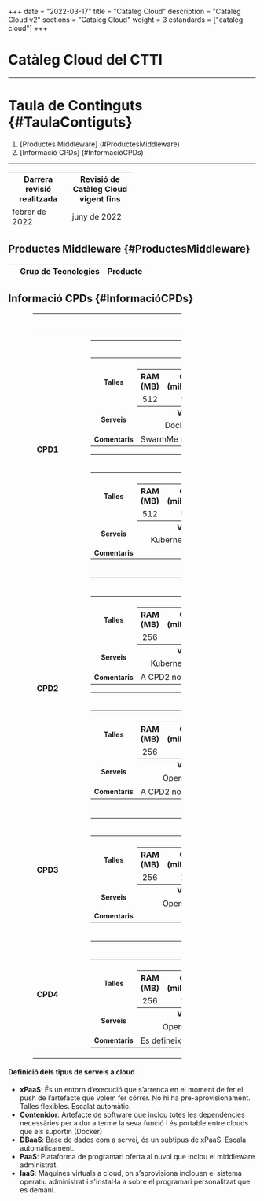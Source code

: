 +++
date        = "2022-03-17"
title       = "Catàleg Cloud"
description = "Catàleg Cloud v2"
sections    = "Cataleg Cloud"
weight	    = 3
estandards =  ["cataleg cloud"]
+++

# Catàleg Cloud del CTTI
<link rel="stylesheet" type="text/css" href="https://cdn.datatables.net/1.10.18/css/jquery.dataTables.min.css">
<link rel="stylesheet" type="text/css" href="https://cdn.datatables.net/responsive/2.2.2/css/responsive.dataTables.min.css">
<link rel="stylesheet" type="text/css" href="https://canigo.ctti.gencat.cat/drafts/catalegCloud/tableStyle.css">
<script type="text/javascript" language="javascript" src="https://code.jquery.com/jquery-3.3.1.js"></script>
<script type="text/javascript" language="javascript" src="https://cdn.datatables.net/1.10.18/js/jquery.dataTables.min.js"></script>
<script type="text/javascript" language="javascript" src="https://cdn.datatables.net/responsive/2.2.2/js/dataTables.responsive.min.js"></script>

---

# **Taula de Continguts** {#TaulaContiguts}

1. [Productes Middleware] (#ProductesMiddleware)
2. [Informació CPDs] (#InformacióCPDs)

---

<table id="Revisio" class="display" style="width:50%" align="center">
    <thead>
        <tr>
            <th>Darrera revisió realitzada</th>
            <th>Revisió de Catàleg Cloud vigent fins</th>
        </tr>
        <tr>
            <td>febrer de 2022 </td>
            <td>juny de 2022</td>
        </tr>
    </thead>
</table>

## **Productes Middleware** {#ProductesMiddleware}

<table id="catalegCloud" class="display" style="width:100%">
    <thead>
        <tr style="vertical-align: middle; font-size: 16px">
            <th></th>
            <th>Grup de Tecnologies</th>
            <th>Producte</th>
        </tr>
    </thead>
</table>

<script>
// Funció que dona format a la taula interna del Full de Ruta de CPD
function formatCPD(d) {
    // `d` is the original data object for the row
    return '<table cellpadding="7" cellspacing="1" style="padding-left:50px;border-collapse:collapse;width:100%">'+
        '<tr>'+
            '<th colspan="7" style="font-size: 16px;"><strong>CLOUD PRIVAT</strong></th>'+
        '</tr>'+
        '<tr>'+
            '<th width="16%" style="font-size: 14px;">CPD</th>'+
            '<th colspan="2" width="21%" style="font-size: 14px;"><div align="center">CPD1</div></th>'+
            '<th colspan="2" width="21%" style="font-size: 14px;"><div align="center">CPD2</div></th>'+
            '<th width="21%" style="font-size: 14px;"><div align="center">CPD3</div></th>'+
            '<th width="21%" style="font-size: 14px;"><div align="center">CPD4</div></th>'+
        '</tr>'+
        '<tr>'+
            '<th style="font-size: 14px;">Plataforma</th>'+
            '<td align="center"><a href="#CPD1Swarm"><img src="../catalegCloud/swarm.png" width="24" alt="Swarm"></a></td>'+
            '<td align="center"><a href="#CPD1KuberMe"><img src="../catalegCloud/kubernetes.png" width="24" alt="Kubernetes"></a></td>'+
            '<td align="center"><a href="#CPD2KuberMe"><img src="../catalegCloud/kubernetes.png" width="24" alt="Kubernetes"></a></td>'+
            '<td align="center"><a href="#CPD2Openshift"><img src="../catalegCloud/openShift.png" width="24" alt="Openshift"></a></td>'+
            '<td align="center"><a href="#CPD3Openshift"><img src="../catalegCloud/openShift.png" width="24" alt="Openshift"></a></td>'+
            '<td align="center"><a href="#CPD4Openshift"><img src="../catalegCloud/openShift.png" width="24"></a></td>'+
        '</tr>'+
        '<tr>'+
            '<th style="border: 1px solid rgb(165, 165, 165); font-size: 14px;">Model de Servei</th>'+
            '<td align="center">'+d.cpd1swarm+'</td>'+
            '<td align="center">'+d.cpd1kubernetes+'</td>'+
            '<td align="center">'+d.cpd2kubernetes+'</td>'+
            '<td align="center">'+d.cpd2openshift+'</td>'+
            '<td align="center">'+d.cpd3openshift+'</td>'+
            '<td align="center">'+d.cpd4openshift+'</td>'+
        '</tr>'+      
	    '<tr>'+
            '<th style="font-size: 14px;">Imatges del Catàleg Cloud</th>'+
            '<td colspan="7">'+d.imatgescatalegcloud+'</td>'+
        '</tr>'+
        '<tr>'+
            '<th style="font-size: 14px;">Observacions:</th>'+
            '<td colspan="7">'+d.observacions+'</td>'+
        '</tr>'+
        '</table>'+
        '<table cellpadding="7" cellspacing="1" style="padding-left:50px;border-collapse:collapse;width:100%">'+
        '<tr>'+
            '<th colspan="5" style="font-size: 16px;"><strong>CLOUD PÚBLIC</strong></th>'+
        '</tr>'+
        '<tr>'+
            '<th width="16%" style="font-size: 14px;">Plataforma</th>'+
            '<th width="21%" style="font-size: 14px;"><div align="center">Compose</div></th>'+
            '<th width="21%" style="font-size: 14px;"><div align="center">IBM Cloud</div></th>'+
            '<th width="21%" style="font-size: 14px;"><div align="center">Azure</div></th>'+
            '<th width="21%" style="font-size: 14px;"><div align="center">AWS</div></th>'+
        '</tr>'+
        '<tr>'+
            '<th style="border: 1px solid rgb(165, 165, 165); font-size: 14px;">Model de Servei</th>'+
            '<td style="border: 1px solid rgb(165, 165, 165);">'+d.compose+'</td>'+
            '<td style="border: 1px solid rgb(165, 165, 165);">'+d.ibmcloud+'</td>'+ 
            '<td style="border: 1px solid rgb(165, 165, 165);">'+d.azuregestionat+'</td>'+
            '<td style="border: 1px solid rgb(165, 165, 165);">'+d.aws+'</td>'+
        '</tr>'+        
    '</table>';
}
$(document).ready(function() {
    var taulaCatalegCloud = $('#catalegCloud').DataTable( {
    "columnDefs": [
        { "width": "10%", "targets": 0 }
    ],
    "paging": false,
	"info" : false,
	"ordering": false,
	"responsive": {
            details: false
    	},
    	"language":{
	        	"search" : "<strong>Cerca:</strong> ",
		        "infoEmpty": "No hi ha registres",
	        	"zeroRecords": "No s'han trobat registres"
        },
        "ajax": "../catalegCloud/catalegCloud.json",
        "columns": [
            {   "className":      'details-control',
                "orderable":      false,
                "data":           null,
                "defaultContent": '',
	            "width": "10%" },
            {   "data": "categoria",
	            "width": "45%" },
            {   "data": "producte", 
	            "className":      'intern',
	            "width": "45%" },          
        ],
        "order": [[1, 'asc']],
           "initComplete": function () {
            this.api().columns().every( function (col_index) {
                var column = this;
                if (col_index !==1 && col_index !==2){
	                	$("<p>&nbsp;</p>").appendTo($(column.header()));
	                	return;
                }
                var select = $('<select><option value=""></option></select>')
                    .appendTo( $(column.header()) )
                    .on( 'change', function () {
                        var val = $.fn.dataTable.util.escapeRegex(
                            $(this).val()
                        ); 
                        column
                            .search( val ? '^'+val+'$' : '', true, false )
                            .draw();
                    } ); 
                column.data().unique().sort().each( function ( d, j ) {
                    select.append( '<option value="'+d+'">'+d+'</option>' )
                } );
            } );
        }
    });
     // Add event listener for opening and closing details
    $('#catalegCloud tbody').on('click', 'td.details-control', function () {
        var tr = $(this).closest('tr');
        var row = taulaCatalegCloud.row( tr );
        if ( row.child.isShown() ) {
            // This row is already open - close it
            row.child.hide();
            tr.removeClass('shown');
        }
        else {
            // Open this row
            row.child( formatCPD(row.data()) ).show();
            tr.addClass('shown');
        }
    });
});
</script>

## **Informació CPDs** {#InformacióCPDs}

<table id="tallesCPDs" cellpadding="7" cellspacing="1" style="padding-left:50px;border-collapse:collapse;width:70%">
    <thead>
        <tr style="vertical-align: middle; font-size: 20px; text-align: center">
            <th colspan="13">Detalls CPDs i plataformes de contenidors</th>
        </tr>
    </thead>
    <tr>
        <td style="font-size: 16px; widht: 20%"><strong>CPD1</strong></td>
        <td>
            <table id="CPD1Swarm" cellpadding="7" cellspacing="1" style="padding-left:50px;border-collapse:collapse;width:100%">
                <thead>
                    <tr>                    
                        <th colspan="13" style="vertical-align: middle; text-align: center; font-size: 16px"><img src="../catalegCloud/swarm.png" width="24" height="24" alt="Swarm"> Swarm</td>
                    <tr>
                </thead>
                <tr style="vertical-align: middle; text-align: center">
                    <td rowspan="3" style="font-size: 14px; text-align: center"><strong>Talles</strong></td>
                    <td colspan="3" style="font-size: 14px; text-align: center"><strong>S</strong></td>
                    <td colspan="3" style="font-size: 14px; text-align: center"><strong>M</strong></td>
                    <td colspan="3" style="font-size: 14px; text-align: center"><strong>L</strong></td>
                    <td colspan="3" style="font-size: 14px; text-align: center"><strong>XL</strong></td>
                </tr>
                <tr style="vertical-align: middle; text-align: center">
                    <th>RAM (MB)</th>
                    <th>CPU (milicores)</th>
                    <th>DISC (GB)</th>
                    <th>RAM (MB)</th>
                    <th>CPU (milicores)</th>
                    <th>DISC (GB)</th>
                    <th>RAM (MB)</th>
                    <th>CPU (milicores)</th>
                    <th>DISC (GB)</th>
                    <th>RAM (MB)</th>
                    <th>CPU (milicores)</th>
                    <th>DISC (GB)</th>
                </tr>
                <tr style="vertical-align: middle; text-align: center">
                    <td>512</td>
                    <td>500</td>
                    <td>10</td>
                    <td>1024</td>
                    <td>1000</td>
                    <td>10</td>
                    <td>2048</td>
                    <td>1500</td>
                    <td>10</td>
                    <td>-</td>
                    <td>-</td>
                    <td>-</td>
                </tr>
                <tr style="vertical-align: middle; text-align: center">
                    <td rowspan="2" style="font-size: 14px; text-align: center"><strong>Serveis</strong></td>
                    <th colspan="3" style="font-size: 14px; text-align: center"><strong>Versió</strong></th>
                    <th colspan="3" style="font-size: 14px; text-align: center"><strong>Logs</strong></th>
                    <th colspan="3" style="font-size: 14px; text-align: center"><strong>Mètriques</strong></th>
                    <th colspan="3" style="font-size: 14px; text-align: center"><strong>Service Mesh</strong></th>
                </tr>
                <tr style="vertical-align: middle; text-align: center">                    
                    <td colspan="3">Docker 18.9</td>
                    <td colspan="3"><img src="../catalegCloud/kibana.png" width="24" height="24" alt="kibana"></td>
                    <td colspan="3"><img src="../catalegCloud/grafana.png" width="24" height="24" alt="grafana"></td>
                    <td colspan="3"> - </td>
                </tr>
                <tr>
                    <td style="font-size: 14px; text-align: center"><strong>Comentaris</strong></td>
                    <td colspan="12">SwarmMe no pot fer servir els templates de Prometheus i Grafana</td>
                </tr>
            </table>
            <table id="CPD1KuberMe" cellpadding="7" cellspacing="1" style="padding-left:50px;border-collapse:collapse;width:100%">
                <thead>
                    <tr>                    
                        <th colspan="13" style="vertical-align: middle; text-align: center; font-size: 16px"><img src="../catalegCloud/kubernetes.png" width="24" height="24" alt="KuberMe"> KuberMe</td>
                    <tr>
                </thead>
                <tr style="vertical-align: middle; text-align: center">
                    <td rowspan="3" style="font-size: 14px; text-align: center"><strong>Talles</strong></td>
                    <td colspan="3" style="font-size: 14px; text-align: center"><strong>S</strong></td>
                    <td colspan="3" style="font-size: 14px; text-align: center"><strong>M</strong></td>
                    <td colspan="3" style="font-size: 14px; text-align: center"><strong>L</strong></td>
                    <td colspan="3" style="font-size: 14px; text-align: center"><strong>XL</strong></td>
                </tr>
                <tr style="vertical-align: middle; text-align: center">
                    <th>RAM (MB)</th>
                    <th>CPU (milicores)</th>
                    <th>DISC (GB)</th>
                    <th>RAM (MB)</th>
                    <th>CPU (milicores)</th>
                    <th>DISC (GB)</th>
                    <th>RAM (MB)</th>
                    <th>CPU (milicores)</th>
                    <th>DISC (GB)</th>
                    <th>RAM (MB)</th>
                    <th>CPU (milicores)</th>
                    <th>DISC (GB)</th>
                </tr>
                <tr style="vertical-align: middle; text-align: center">
                    <td>512</td>
                    <td>500</td>
                    <td>10</td>
                    <td>1024</td>
                    <td>1000</td>
                    <td>10</td>
                    <td>2048</td>
                    <td>1500</td>
                    <td>10</td>
                    <td>-</td>
                    <td>-</td>
                    <td>-</td>
                </tr>
                <tr style="vertical-align: middle; text-align: center">
                    <td rowspan="2" style="font-size: 14px; text-align: center"><strong>Serveis</strong></td>
                    <th colspan="3" style="font-size: 14px; text-align: center"><strong>Versió</strong></th>
                    <th colspan="3" style="font-size: 14px; text-align: center"><strong>Logs</strong></th>
                    <th colspan="3" style="font-size: 14px; text-align: center"><strong>Mètriques</strong></th>
                    <th colspan="3" style="font-size: 14px; text-align: center"><strong>Service Mesh</strong></th>
                </tr>
                <tr style="vertical-align: middle; text-align: center">                    
                    <td colspan="3">Kubernetes 1.18.10</td>
                    <td colspan="3"><img src="../catalegCloud/kibana.png" width="24" height="24" alt="kibana"></td>
                    <td colspan="3"><img src="../catalegCloud/grafana.png" width="24" height="24" alt="grafana"></td>
                    <td colspan="3"> - </td>
                </tr>
                <tr>
                    <td style="font-size: 14px; text-align: center"><strong>Comentaris</strong></td>
                    <td colspan="12"></td>
                </tr>
            </table>
        </td>               
    </tr>
    <tr>
        <td style="font-size: 16px; widht: 20%"><strong>CPD2</strong></td>
        <td>
            <table id="CPD2KuberMe" cellpadding="7" cellspacing="1" style="padding-left:50px;border-collapse:collapse;width:100%">
                <thead>
                    <tr>                    
                        <th colspan="13" style="vertical-align: middle; text-align: center; font-size: 16px"><img src="../catalegCloud/kubernetes.png" width="24" height="24" alt="KuberMe"> KuberMe</td>
                    <tr>
                </thead>
                <tr style="vertical-align: middle; text-align: center">
                    <td rowspan="3" style="font-size: 14px; text-align: center"><strong>Talles</strong></td>
                    <td colspan="3" style="font-size: 14px; text-align: center"><strong>S</strong></td>
                    <td colspan="3" style="font-size: 14px; text-align: center"><strong>M</strong></td>
                    <td colspan="3" style="font-size: 14px; text-align: center"><strong>L</strong></td>
                    <td colspan="3" style="font-size: 14px; text-align: center"><strong>XL</strong></td>
                </tr>
                <tr style="vertical-align: middle; text-align: center">
                    <th>RAM (MB)</th>
                    <th>CPU (milicores)</th>
                    <th>DISC (GB)</th>
                    <th>RAM (MB)</th>
                    <th>CPU (milicores)</th>
                    <th>DISC (GB)</th>
                    <th>RAM (MB)</th>
                    <th>CPU (milicores)</th>
                    <th>DISC (GB)</th>
                    <th>RAM (MB)</th>
                    <th>CPU (milicores)</th>
                    <th>DISC (GB)</th>
                </tr>
                <tr style="vertical-align: middle; text-align: center">
                    <td>256</td>
                    <td>62</td>
                    <td>*</td>
                    <td>512</td>
                    <td>125</td>
                    <td>*</td>
                    <td>1024</td>
                    <td>250</td>
                    <td>*</td>
                    <td>2048</td>
                    <td>500</td>
                    <td>*</td>
                </tr>
                <tr style="vertical-align: middle; text-align: center">
                    <td rowspan="2" style="font-size: 14px; text-align: center"><strong>Serveis</strong></td>
                    <th colspan="3" style="font-size: 14px; text-align: center"><strong>Versió</strong></th>
                    <th colspan="3" style="font-size: 14px; text-align: center"><strong>Logs</strong></th>
                    <th colspan="3" style="font-size: 14px; text-align: center"><strong>Mètriques</strong></th>
                    <th colspan="3" style="font-size: 14px; text-align: center"><strong>Service Mesh</strong></th>
                </tr>
                <tr style="vertical-align: middle; text-align: center">                    
                    <td colspan="3">Kubernetes 1.18.10</td>
                    <td colspan="3"><img src="../catalegCloud/kibana.png" width="24" height="24" alt="kibana"></td>
                    <td colspan="3"><img src="../catalegCloud/grafana.png" width="24" height="24" alt="grafana"></td>
                    <td colspan="3"> - </td>
                </tr>
                <tr>
                    <td style="font-size: 14px; text-align: center"><strong>Comentaris</strong></td>
                    <td colspan="12">A CPD2 no hi ha límit d'espai de disc temporal</td>
                </tr>
            </table>
            <table id="CPD2Openshift" cellpadding="7" cellspacing="1" style="padding-left:50px;border-collapse:collapse;width:100%">
                <thead>
                    <tr>                    
                        <th colspan="13" style="vertical-align: middle; text-align: center; font-size: 16px"><img src="../catalegCloud/openShift.png" width="24" height="24" alt="Openshift"> Openshift</td>
                    <tr>
                </thead>
                <tr style="vertical-align: middle; text-align: center">
                    <td rowspan="3" style="font-size: 14px; text-align: center"><strong>Talles</strong></td>
                    <td colspan="3" style="font-size: 14px; text-align: center"><strong>S</strong></td>
                    <td colspan="3" style="font-size: 14px; text-align: center"><strong>M</strong></td>
                    <td colspan="3" style="font-size: 14px; text-align: center"><strong>L</strong></td>
                    <td colspan="3" style="font-size: 14px; text-align: center"><strong>XL</strong></td>
                </tr>
                <tr style="vertical-align: middle; text-align: center">
                    <th>RAM (MB)</th>
                    <th>CPU (milicores)</th>
                    <th>DISC (GB)</th>
                    <th>RAM (MB)</th>
                    <th>CPU (milicores)</th>
                    <th>DISC (GB)</th>
                    <th>RAM (MB)</th>
                    <th>CPU (milicores)</th>
                    <th>DISC (GB)</th>
                    <th>RAM (MB)</th>
                    <th>CPU (milicores)</th>
                    <th>DISC (GB)</th>
                </tr>
                <tr style="vertical-align: middle; text-align: center">
                    <td>256</td>
                    <td>62</td>
                    <td>*</td>
                    <td>512</td>
                    <td>125</td>
                    <td>*</td>
                    <td>1024</td>
                    <td>250</td>
                    <td>*</td>
                    <td>2048</td>
                    <td>500</td>
                    <td>*</td>
                </tr>
                <tr style="vertical-align: middle; text-align: center">
                    <td rowspan="2" style="font-size: 14px; text-align: center"><strong>Serveis</strong></td>
                    <th colspan="3" style="font-size: 14px; text-align: center"><strong>Versió</strong></th>
                    <th colspan="3" style="font-size: 14px; text-align: center"><strong>Logs</strong></th>
                    <th colspan="3" style="font-size: 14px; text-align: center"><strong>Mètriques</strong></th>
                    <th colspan="3" style="font-size: 14px; text-align: center"><strong>Service Mesh</strong></th>
                </tr>
                <tr style="vertical-align: middle; text-align: center">                    
                    <td colspan="3">Openshift 4.6</td>
                    <td colspan="3"><img src="../catalegCloud/kibana.png" width="24" height="24" alt="kibana"></td>
                    <td colspan="3"><img src="../catalegCloud/grafana.png" width="24" height="24" alt="grafana"></td>
                    <td colspan="3"> - </td>
                </tr>
                <tr>
                    <td style="font-size: 14px; text-align: center"><strong>Comentaris</strong></td>
                    <td colspan="12">A CPD2 no hi ha límit d'espai de disc temporal</td>
                </tr>
            </table>
        </td>               
    </tr>
    <tr>
        <td style="font-size: 16px; widht: 20%"><strong>CPD3</strong></td>
        <td>
            <table id="CPD3Openshift" cellpadding="7" cellspacing="1" style="padding-left:50px;border-collapse:collapse;width:100%">
                <thead>
                    <tr>                    
                        <th colspan="13" style="vertical-align: middle; text-align: center; font-size: 16px"><img src="../catalegCloud/openShift.png" width="24" height="24" alt="Openshift"> Openshift</td>
                    <tr>
                </thead>
                <tr style="vertical-align: middle; text-align: center">
                    <td rowspan="3" style="font-size: 14px; text-align: center"><strong>Talles</strong></td>
                    <td colspan="3" style="font-size: 14px; text-align: center"><strong>S</strong></td>
                    <td colspan="3" style="font-size: 14px; text-align: center"><strong>M</strong></td>
                    <td colspan="3" style="font-size: 14px; text-align: center"><strong>L</strong></td>
                    <td colspan="3" style="font-size: 14px; text-align: center"><strong>XL</strong></td>
                </tr>
                <tr style="vertical-align: middle; text-align: center">
                    <th>RAM (MB)</th>
                    <th>CPU (milicores)</th>
                    <th>DISC (GB)</th>
                    <th>RAM (MB)</th>
                    <th>CPU (milicores)</th>
                    <th>DISC (GB)</th>
                    <th>RAM (MB)</th>
                    <th>CPU (milicores)</th>
                    <th>DISC (GB)</th>
                    <th>RAM (MB)</th>
                    <th>CPU (milicores)</th>
                    <th>DISC (GB)</th>
                </tr>
                <tr style="vertical-align: middle; text-align: center">
                    <td>256</td>
                    <td>250</td>
                    <td>1</td>
                    <td>512</td>
                    <td>500</td>
                    <td>2</td>
                    <td>1024</td>
                    <td>1000</td>
                    <td>4</td>
                    <td>2048</td>
                    <td>2000</td>
                    <td>8</td>
                </tr>
                <tr style="vertical-align: middle; text-align: center">
                    <td rowspan="2" style="font-size: 14px; text-align: center"><strong>Serveis</strong></td>
                    <th colspan="3" style="font-size: 14px; text-align: center"><strong>Versió</strong></th>
                    <th colspan="3" style="font-size: 14px; text-align: center"><strong>Logs</strong></th>
                    <th colspan="3" style="font-size: 14px; text-align: center"><strong>Mètriques</strong></th>
                    <th colspan="3" style="font-size: 14px; text-align: center"><strong>Service Mesh</strong></th>
                </tr>
                <tr style="vertical-align: middle; text-align: center">                    
                    <td colspan="3">Openshift 4.6</td>
                    <td colspan="3"><img src="../catalegCloud/kibana.png" width="24" height="24" alt="kibana"></td>
                    <td colspan="3"></td>
                    <td colspan="3"><img src="../catalegCloud/istio.png" width="24" height="24" alt="istio"></td>
                </tr>
                <tr>
                    <td style="font-size: 14px; text-align: center"><strong>Comentaris</strong></td>
                    <td colspan="12"></td>
                </tr>
            </table>
        </td>               
    </tr>
    <tr>
        <td style="font-size: 16px; widht: 20%"><strong>CPD4</strong></td>
        <td>
            <table id="CPD4Openshift" cellpadding="7" cellspacing="1" style="padding-left:50px;border-collapse:collapse;width:100%">
                <thead>
                    <tr>                    
                        <th colspan="13" style="vertical-align: middle; text-align: center; font-size: 16px"><img src="../catalegCloud/openShift.png" width="24" height="24" alt="Openshift"> Openshift</td>
                    <tr>
                </thead>
                <tr style="vertical-align: middle; text-align: center">
                    <td rowspan="3" style="font-size: 14px; text-align: center"><strong>Talles</strong></td>
                    <td colspan="3" style="font-size: 14px; text-align: center"><strong>S</strong></td>
                    <td colspan="3" style="font-size: 14px; text-align: center"><strong>M</strong></td>
                    <td colspan="3" style="font-size: 14px; text-align: center"><strong>L</strong></td>
                    <td colspan="3" style="font-size: 14px; text-align: center"><strong>XL</strong></td>
                </tr>
                <tr style="vertical-align: middle; text-align: center">
                    <th>RAM (MB)</th>
                    <th>CPU (milicores)</th>
                    <th>DISC (GB)</th>
                    <th>RAM (MB)</th>
                    <th>CPU (milicores)</th>
                    <th>DISC (GB)</th>
                    <th>RAM (MB)</th>
                    <th>CPU (milicores)</th>
                    <th>DISC (GB)</th>
                    <th>RAM (MB)</th>
                    <th>CPU (milicores)</th>
                    <th>DISC (GB)</th>
                </tr>
                <tr style="vertical-align: middle; text-align: center">
                    <td>256</td>
                    <td>250</td>
                    <td>*</td>
                    <td>512</td>
                    <td>500</td>
                    <td>*</td>
                    <td>1024</td>
                    <td>1000</td>
                    <td>*</td>
                    <td>2048</td>
                    <td>2000</td>
                    <td>*</td>
                </tr>
                <tr style="vertical-align: middle; text-align: center">
                    <td rowspan="2" style="font-size: 14px; text-align: center"><strong>Serveis</strong></td>
                    <th colspan="3" style="font-size: 14px; text-align: center"><strong>Versió</strong></th>
                    <th colspan="3" style="font-size: 14px; text-align: center"><strong>Logs</strong></th>
                    <th colspan="3" style="font-size: 14px; text-align: center"><strong>Mètriques</strong></th>
                    <th colspan="3" style="font-size: 14px; text-align: center"><strong>Service Mesh</strong></th>
                </tr>
                <tr style="vertical-align: middle; text-align: center">                    
                    <td colspan="3">Openshift 4.6</td>
                    <td colspan="3"><img src="../catalegCloud/kibana.png" width="24" height="24" alt="kibana"></td>
                    <td colspan="3"></td>
                    <td colspan="3"><img src="../catalegCloud/istio.png" width="24" height="24" alt="istio"></td>
                </tr>
                <tr>
                    <td style="font-size: 14px; text-align: center"><strong>Comentaris</strong></td>
                    <td colspan="12">Es defineixen 10 GB en d'espai total de disc per al namespace</td>
                </tr>
            </table>
        </td>               
    </tr>
</table>

#### Definició dels tipus de serveis a cloud

- **xPaaS**: És un entorn d’execució que s’arrenca en el moment de fer el push de l’artefacte que volem fer córrer. No hi ha pre-aprovisionament. Talles flexibles. Escalat automàtic.
- **Contenidor**: Artefacte de software que inclou totes les dependències necessàries per a dur a terme la seva funció i és portable entre clouds que els suportin (Docker)
- **DBaaS**: Base de dades com a servei, és un subtipus de xPaaS. Escala automàticament.
- **PaaS**: Plataforma de programari oferta al nuvol que inclou el middleware administrat.
- **IaaS**: Màquines virtuals a cloud, on s’aprovisiona inclouen el sistema operatiu administrat i s'instal·la a sobre el programari personalitzat que es demani.
